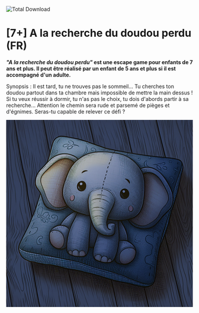 ![Total Download](https://img.shields.io/github/downloads/telmi-store/a-la-recherche-du-doudou-perdu/total.svg)

# [7+] A la recherche du doudou perdu (FR)

**_"A la recherche du doudou perdu"_ est une escape game pour enfants de 7 ans et plus. Il peut être réalisé par un enfant de 5 ans et plus si il est accompagné d'un adulte.**

Synopsis : Il est tard, tu ne trouves pas le sommeil... Tu cherches ton doudou partout dans ta chambre mais impossible de mettre la main dessus ! Si tu veux réussir à dormir, tu n'as pas le choix, tu dois d'abords partir à sa recherche... Attention le chemin sera rude et parsemé de pièges et d'égnimes. Seras-tu capable de relever ce défi ? 

![Cover de à la recherche du doudou perdu](https://raw.githubusercontent.com/telmi-store/a-la-recherche-du-doudou-perdu/main/cover.png)

